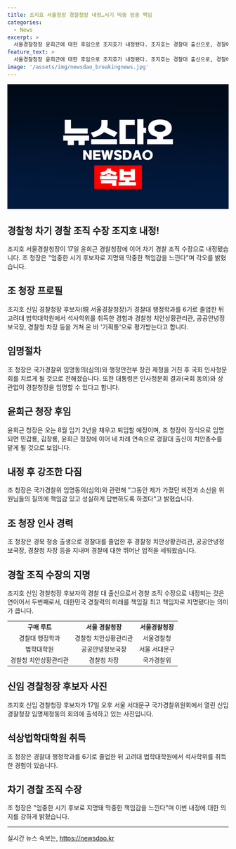 ```yaml
---
title: 조지호 서울청장 경찰청장 내정…시기 막중 엄중 책임
categories:
  - News
excerpt: >
  서울경찰청장 윤희근에 대한 후임으로 조지호가 내정됐다. 조지호는 경찰대 출신으로, 경찰에 대한 국민들의 기대가 크다고 전했다. 치안상황관리관, 공공안녕정보국장, 경찰청 차장을 지냈으며, 경무관 시절에는 대통령직인수위원회에 파견돼 인사 검증 업무를 수행하기도 했다. 국회 인사청문회를 거친 후 정식 임명될 예정이며, 윤희근 청장의 임기가 끝나는 8월부터 취임할 예정이다.
feature_text: >
  서울경찰청장 윤희근에 대한 후임으로 조지호가 내정됐다. 조지호는 경찰대 출신으로, 경찰에 대한 국민들의 기대가 크다고 전했다. 치안상황관리관, 공공안녕정보국장, 경찰청 차장을 지냈으며, 경무관 시절에는 대통령직인수위원회에 파견돼 인사 검증 업무를 수행하기도 했다. 국회 인사청문회를 거친 후 정식 임명될 예정이며, 윤희근 청장의 임기가 끝나는 8월부터 취임할 예정이다.
image: '/assets/img/newsdao_breakingnews.jpg'
---
```


<p><img src="/assets/img/newsdao_breakingnews.jpg" alt="ontimetimes 속보" /></p>

<h2>경찰청 차기 경찰 조직 수장 조지호 내정!</h2>

<p data-ke-size="size16">조지호 서울경찰청장이 17일 윤희근 경찰청장에 이어 차기 경찰 조직 수장으로 내정됐습니다. 조 청장은 "엄중한 시기 후보자로 지명돼 막중한 책임감을 느낀다"며 각오를 밝혔습니다. </p>

<h2 data-ke-size="size26">조 청장 프로필</h2>

<p data-ke-size="size16">조지호 신임 경찰청장 후보자(現 서울경찰청장)가 경찰대 행정학과를 6기로 졸업한 뒤 고려대 법학대학원에서 석사학위를 취득한 경험과 경찰청 치안상황관리관, 공공안녕정보국장, 경찰청 차장 등을 거쳐 온 바 '기획통'으로 평가받는다고 합니다.</p>

<h2 data-ke-size="size26">임명절차</h2>

<p data-ke-size="size16">조 청장은 국가경찰위 임명동의(심의)와 행정안전부 장관 제청을 거친 후 국회 인사청문회를 치르게 될 것으로 전해졌습니다. 또한 대통령은 인사청문회 결과(국회 동의)와 상관없이 경찰청장을 임명할 수 있다고 합니다.</p>

<h2 data-ke-size="size26">윤희근 청장 후임</h2>

<p data-ke-size="size16">윤희근 청장은 오는 8월 임기 2년을 채우고 퇴임할 예정이며, 조 청장이 정식으로 임명되면 민갑룡, 김창룡, 윤희근 청장에 이어 네 차례 연속으로 경찰대 출신이 치안총수를 맡게 될 것으로 보입니다.</p>

<h2 data-ke-size="size26">내정 후 강조한 다짐</h2>

<p data-ke-size="size16">조 청장은 국가경찰위 임명동의(심의)와 관련해 "그동안 제가 가졌던 비전과 소신을 위원님들의 질의에 책임감 있고 성실하게 답변하도록 하겠다"고 밝혔습니다. </p>

<h2 data-ke-size="size26">조 청장 인사 경력</h2>

<p data-ke-size="size16">조 청장은 경북 청송 출생으로 경찰대를 졸업한 후 경찰청 치안상황관리관, 공공안녕정보국장, 경찰청 차장 등을 지내며 경찰에 대한 뛰어난 업적을 세워왔습니다.</p>

<h2 data-ke-size="size26">경찰 조직 수장의 지명</h2>

<p data-ke-size="size16">조지호 신임 경찰청장 후보자의 경찰 대 출신으로서 경찰 조직 수장으로 내정되는 것은 연이어서 두번째로서, 대한민국 경찰력의 미래를 책임질 최고 책임자로 지명됐다는 의미가 큽니다.</p>

<table>
    <tbody>
        <tr>
            <td style="text-align: center; height: 17px;"><b>구매 루트</b></td>
            <td style="text-align: center; height: 17px;"><b>서울 경찰청장</b></td>
            <td style="text-align: center; height: 17px;"><b>서울경찰청장</b></td>
        </tr>
        <tr>
            <td style="text-align: center; height: 17px;">경찰대 행정학과</td>
            <td style="text-align: center; height: 17px;">경찰청 치안상황관리관</td>
            <td style="text-align: center; height: 17px;">서울경찰청</td>
        </tr>
        <tr>
            <td style="text-align: center; height: 17px;">법학대학원</td>
            <td style="text-align: center; height: 17px;">공공안녕정보국장</td>
            <td style="text-align: center; height: 17px;">서울 서대문구</td>
        </tr>
        <tr>
            <td style="text-align: center; height: 17px;">경찰청 치안상황관리관</td>
            <td style="text-align: center; height: 17px;">경찰청 차장</td>
            <td style="text-align: center; height: 17px;">국가경찰위</td>
        </tr>
    </tbody>
</table>

<h2 data-ke-size="size26">신임 경찰청장 후보자 사진</h2>

<p data-ke-size="size16">조지호 신임 경찰청장 후보자가 17일 오후 서울 서대문구 국가경찰위원회에서 열린 신임 경찰청장 임명제청동의 회의에 출석하고 있는 사진입니다. </p>

<h2 data-ke-size="size26">석상법학대학원 취득</h2>

<p data-ke-size="size16">조 청장은 경찰대 행정학과를 6기로 졸업한 뒤 고려대 법학대학원에서 석사학위를 취득한 경험이 있습니다.</p>

<h2 data-ke-size="size26">차기 경찰 조직 수장</h2>

<p data-ke-size="size16">조 청장은 "엄중한 시기 후보로 지명돼 막중한 책임감을 느낀다"며 이번 내정에 대한 의지를 강하게 밝혔습니다. </p>

<p><hr></p>
실시간 뉴스 속보는, <a href="https://newsdao.kr" rel="dofollow">https://newsdao.kr</a>


